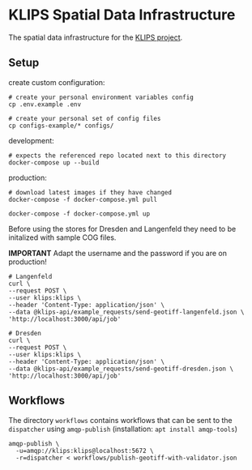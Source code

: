 # KLIPS Spatial Data Infrastructure

The spatial data infrastructure for the [KLIPS project](http://www.klips-projekt.de/).

## Setup

create custom configuration:

```shell
# create your personal environment variables config
cp .env.example .env

# create your personal set of config files
cp configs-example/* configs/
```

development:

```shell
# expects the referenced repo located next to this directory
docker-compose up --build
```

production:

```shell
# download latest images if they have changed
docker-compose -f docker-compose.yml pull

docker-compose -f docker-compose.yml up
```

Before using the stores for Dresden and Langenfeld they need to be initalized with sample COG files.

**IMPORTANT** Adapt the username and the password if you are on production!

```shell
# Langenfeld
curl \
--request POST \
--user klips:klips \
--header 'Content-Type: application/json' \
--data @klips-api/example_requests/send-geotiff-langenfeld.json \
'http://localhost:3000/api/job'

# Dresden
curl \
--request POST \
--user klips:klips \
--header 'Content-Type: application/json' \
--data @klips-api/example_requests/send-geotiff-dresden.json \
'http://localhost:3000/api/job'
```

## Workflows

The directory `workflows` contains workflows that can be sent to the `dispatcher` using `amqp-publish` (installation: `apt install amqp-tools`)

```shell
amqp-publish \
  -u=amqp://klips:klips@localhost:5672 \
  -r=dispatcher < workflows/publish-geotiff-with-validator.json
```
